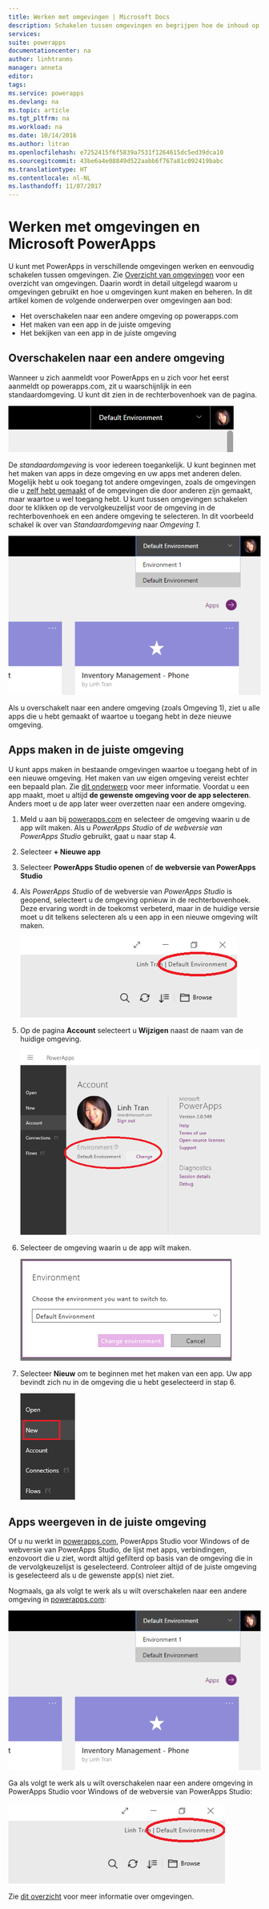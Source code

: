 ```yaml
---
title: Werken met omgevingen | Microsoft Docs
description: Schakelen tussen omgevingen en begrijpen hoe de inhoud op de pagina's verandert.
services: 
suite: powerapps
documentationcenter: na
author: linhtranms
manager: anneta
editor: 
tags: 
ms.service: powerapps
ms.devlang: na
ms.topic: article
ms.tgt_pltfrm: na
ms.workload: na
ms.date: 10/14/2016
ms.author: litran
ms.openlocfilehash: e7252415f6f5839a7531f1264615dc5ed39dca10
ms.sourcegitcommit: 43be6a4e08849d522aabb6f767a81c092419babc
ms.translationtype: HT
ms.contentlocale: nl-NL
ms.lasthandoff: 11/07/2017
---
```

# <a name="working-with-environments-and-microsoft-powerapps"></a>Werken met omgevingen en Microsoft PowerApps
U kunt met PowerApps in verschillende omgevingen werken en eenvoudig schakelen tussen omgevingen. Zie [Overzicht van omgevingen](environments-overview.md) voor een overzicht van omgevingen. Daarin wordt in detail uitgelegd waarom u omgevingen gebruikt en hoe u omgevingen kunt maken en beheren. In dit artikel komen de volgende onderwerpen over omgevingen aan bod:

* Het overschakelen naar een andere omgeving op powerapps.com
* Het maken van een app in de juiste omgeving
* Het bekijken van een app in de juiste omgeving

## <a name="switch-the-environment"></a>Overschakelen naar een andere omgeving
Wanneer u zich aanmeldt voor PowerApps en u zich voor het eerst aanmeldt op powerapps.com, zit u waarschijnlijk in een standaardomgeving. U kunt dit zien in de rechterbovenhoek van de pagina.

![Standaardomgeving](./media/working-with-environments/env-dropdown.png)

De *standaardomgeving* is voor iedereen toegankelijk. U kunt beginnen met het maken van apps in deze omgeving en uw apps met anderen delen. Mogelijk hebt u ook toegang tot andere omgevingen, zoals de omgevingen die u [zelf hebt gemaakt](environments-administration.md) of de omgevingen die door anderen zijn gemaakt, maar waartoe u wel toegang hebt. U kunt tussen omgevingen schakelen door te klikken op de vervolgkeuzelijst voor de omgeving in de rechterbovenhoek en een andere omgeving te selecteren. In dit voorbeeld schakel ik over van *Standaardomgeving* naar *Omgeving 1*.

![Overschakelen naar een andere omgeving](./media/working-with-environments/switch-env.png)

Als u overschakelt naar een andere omgeving (zoals Omgeving 1), ziet u alle apps die u hebt gemaakt of waartoe u toegang hebt in deze nieuwe omgeving.

## <a name="create-apps-in-the-right-environment"></a>Apps maken in de juiste omgeving
U kunt apps maken in bestaande omgevingen waartoe u toegang hebt of in een nieuwe omgeving. Het maken van uw eigen omgeving vereist echter een bepaald plan. Zie [dit onderwerp](pricing-billing-skus.md) voor meer informatie. Voordat u een app maakt, moet u altijd **de gewenste omgeving voor de app selecteren**. Anders moet u de app later weer overzetten naar een andere omgeving.

1. Meld u aan bij [powerapps.com](http://web.powerapps.com) en selecteer de omgeving waarin u de app wilt maken. Als u *PowerApps Studio* of *de webversie van PowerApps Studio* gebruikt, gaat u naar stap 4.
2. Selecteer **+ Nieuwe app**
3. Selecteer **PowerApps Studio openen** of **de webversie van PowerApps Studio** 
4. Als *PowerApps Studio* of de webversie van *PowerApps Studio* is geopend, selecteert u de omgeving opnieuw in de rechterbovenhoek. Deze ervaring wordt in de toekomst verbeterd, maar in de huidige versie moet u dit telkens selecteren als u een app in een nieuwe omgeving wilt maken.
   
   ![Overschakelen naar een andere omgeving in Studio](./media/working-with-environments/studio-switch-env.PNG)
5. Op de pagina **Account** selecteert u **Wijzigen** naast de naam van de huidige omgeving.
   
   ![Overschakelen naar een andere omgeving in Studio](./media/working-with-environments/studio-env-dropdown.PNG)
6. Selecteer de omgeving waarin u de app wilt maken.
   
   ![Overschakelen naar een andere omgeving in Studio](./media/working-with-environments/studio-env-dropdown2.PNG)
7. Selecteer **Nieuw** om te beginnen met het maken van een app. Uw app bevindt zich nu in de omgeving die u hebt geselecteerd in stap 6.
   
   ![Overschakelen naar een andere omgeving in Studio](./media/working-with-environments/new-app.PNG)

## <a name="view-apps-in-the-right-environment"></a>Apps weergeven in de juiste omgeving
Of u nu werkt in [powerapps.com](http://web.powerapps.com), PowerApps Studio voor Windows of de webversie van PowerApps Studio, de lijst met apps, verbindingen, enzovoort die u ziet, wordt altijd gefilterd op basis van de omgeving die in de vervolgkeuzelijst is geselecteerd. Controleer altijd of de juiste omgeving is geselecteerd als u de gewenste app(s) niet ziet.

Nogmaals, ga als volgt te werk als u wilt overschakelen naar een andere omgeving in [powerapps.com](http://web.powerapps.com):

![Overschakelen naar een andere omgeving](./media/working-with-environments/switch-env.png)

Ga als volgt te werk als u wilt overschakelen naar een andere omgeving in PowerApps Studio voor Windows of de webversie van PowerApps Studio:

  ![Overschakelen naar een andere omgeving in Studio](./media/working-with-environments/studio-switch-env.PNG)

Zie [dit overzicht](environments-overview.md) voor meer informatie over omgevingen.

